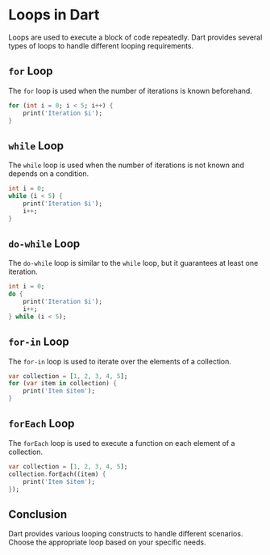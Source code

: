 # Loops in Dart

Loops are used to execute a block of code repeatedly. Dart provides several types of loops to handle different looping requirements.

## `for` Loop

The `for` loop is used when the number of iterations is known beforehand.

```dart
for (int i = 0; i < 5; i++) {
    print('Iteration $i');
}
```

## `while` Loop

The `while` loop is used when the number of iterations is not known and depends on a condition.

```dart
int i = 0;
while (i < 5) {
    print('Iteration $i');
    i++;
}
```

## `do-while` Loop

The `do-while` loop is similar to the `while` loop, but it guarantees at least one iteration.

```dart
int i = 0;
do {
    print('Iteration $i');
    i++;
} while (i < 5);
```

## `for-in` Loop

The `for-in` loop is used to iterate over the elements of a collection.

```dart
var collection = [1, 2, 3, 4, 5];
for (var item in collection) {
    print('Item $item');
}
```

## `forEach` Loop

The `forEach` loop is used to execute a function on each element of a collection.

```dart
var collection = [1, 2, 3, 4, 5];
collection.forEach((item) {
    print('Item $item');
});
```

## Conclusion

Dart provides various looping constructs to handle different scenarios. Choose the appropriate loop based on your specific needs.
